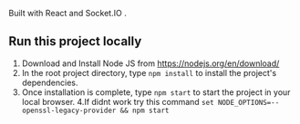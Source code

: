 Built with React and Socket.IO .

## Run this project locally

1. Download and Install Node JS from https://nodejs.org/en/download/
2. In the root project directory, type `npm install` to install the project's dependencies.
3. Once installation is complete, type `npm start` to start the project in your local browser.
4.If didnt work try this command `set NODE_OPTIONS=--openssl-legacy-provider && npm start`
